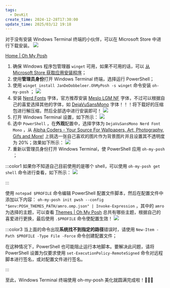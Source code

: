 ```yaml
---
tags:
  - DevKit
create_time: 2024-12-28T17:30:00
update_time: 2025/03/12 19:18
---
```


对于没有安装 Windows Terminal 终端的小伙伴，可以在 Microsoft Store 中进行下载安装。
![](https://img.xiaorang.fun/202502251805647.png)

[Home | Oh My Posh](https://ohmyposh.dev/)

1. 确保 Windows 程序包管理器 `winget` 可用，如果不可用的话，可以 [从 Microsoft Store 获取应用安装程序](https://www.microsoft.com/p/app-installer/9nblggh4nns1#activetab=pivot:overviewtab)；
2. 使用**管理员身份**打开 Windows Terminal 终端，选择运行 PowerShell；
3. 使用 `winget install JanDeDobbeleer.OhMyPosh -s winget` 命令安装 `oh-my-posh` ；
   ![](https://img.xiaorang.fun/202502251805648.png)
4. 安装 [Nerd Fonts](https://www.nerdfonts.com/) 字体，官方推荐安装 [Meslo LGM NF](https://github.com/ryanoasis/nerd-fonts/releases/download/v3.0.2/Meslo.zip) 字体，不过可以根据自己的喜爱选择其他的字体，如 [DejaVuSansMono](https://github.com/ryanoasis/nerd-fonts/releases/download/v3.0.2/DejaVuSansMono.zip) 字体！！！将下载好的压缩包进行解压缩，然后全部选中进行安装即可！
   ![](https://img.xiaorang.fun/202502251805649.png)
5. 打开 Windows Terminal 设置，如下所示：
   ![](https://img.xiaorang.fun/202502251805650.png)
6. 选中 `PowerShell` ，在**外观**配置中，选择字体为 `DejaVuSansMono Nerd Font Mono` ，从 [Alpha Coders - Your Source For Wallpapers, Art, Photography, Gifs and More!](https://alphacoders.com/) 上挑选一张自己喜欢的图片作为背景图片并且设置其不透明度为 20%；效果如下所示：
   ![](https://img.xiaorang.fun/202502251807968.png)
7. 重新以管理员身份打开 Windows Terminal，使 PowerShell 应用 `oh-my-posh` ；

:::color1
如果你不知道自己目前使用的是哪个 shell，可以使用 `oh-my-posh get shell` 命令进行查看，如下所示：
![](https://img.xiaorang.fun/202502251807969.png)

:::

使用 `notepad $PROFILE` 命令编辑 PowerShell 配置文件脚本，然后在配置文件中添加以下内容： `oh-my-posh init pwsh --config "$env:POSH_THEMES_PATH/amro.omp.json" | Invoke-Expression` ，其中的 `amro` 为选择的主题，可以查看 [Themes | Oh My Posh](https://ohmyposh.dev/docs/themes) 总共有哪些主题，根据自己的喜爱进行更换，最后使用 `.$PROFILE` 命令使配置生效！
![](https://img.xiaorang.fun/202502251807970.png)

:::color3
当上面的命令出现**系统找不到指定的路径**错误时，请使用 `New-Item -Path $PROFILE -Type File -Force` 命令创建配置文件；

在这种情况下，PowerShell 也可能阻止运行本地脚本。要解决此问题，请将 PowerShell 设置为仅要求使用 `set-ExecutionPolicy-RemoteSigned` 命令对远程脚本进行签名，或对配置文件进行签名。

:::

至此，Windows Terminal 终端使用 oh-my-posh 美化就圆满完成啦！🎉🎉🎉
